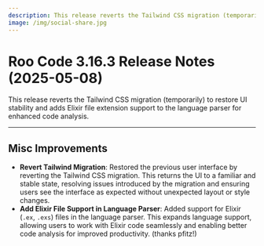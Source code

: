 ```yaml
---
description: This release reverts the Tailwind CSS migration (temporarily) to restore UI stability and adds Elixir file extension support to the language parser for enhanced code analysis.
image: /img/social-share.jpg
---
```


# Roo Code 3.16.3 Release Notes (2025-05-08)

This release reverts the Tailwind CSS migration (temporarily) to restore UI stability and adds Elixir file extension support to the language parser for enhanced code analysis.

---

## Misc Improvements

- **Revert Tailwind Migration**: Restored the previous user interface by reverting the Tailwind CSS migration. This returns the UI to a familiar and stable state, resolving issues introduced by the migration and ensuring users see the interface as expected without unexpected layout or style changes.
- **Add Elixir File Support in Language Parser**: Added support for Elixir (`.ex`, `.exs`) files in the language parser. This expands language support, allowing users to work with Elixir code seamlessly and enabling better code analysis for improved productivity. (thanks pfitz!)
